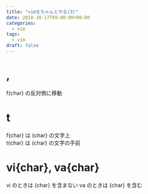 ```yaml
---
title: "vimをちゃんとやる(3)"
date: 2018-10-17T09:00:00+09:00
categories:
  - vim
tags:
  - vim
draft: false
---
```

# ,
f{char} の反対側に移動

# t
f{char} は {char} の文字上  
t{char} は {char} の文字の手前

# vi{char}, va{char}
vi のときは {char} を含まない
va のときは {char} を含む
